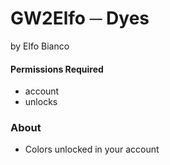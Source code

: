 # GW2Elfo ─ Dyes
by Elfo Bianco

#### Permissions Required
* account
* unlocks

### About
* Colors unlocked in your account
